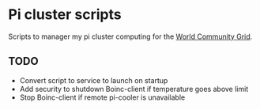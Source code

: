 # Pi cluster scripts

Scripts to manager my pi cluster computing for the [World Community Grid](https://www.worldcommunitygrid.org/).

## TODO

- Convert script to service to launch on startup
- Add security to shutdown Boinc-client if temperature goes above limit
- Stop Boinc-client if remote pi-cooler is unavailable